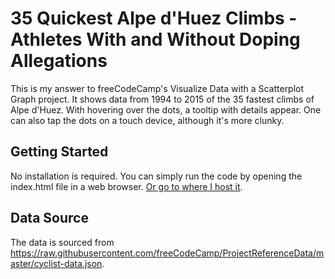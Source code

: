 # 35 Quickest Alpe d'Huez Climbs - Athletes With and Without Doping Allegations

This is my answer to freeCodeCamp's Visualize Data with a Scatterplot Graph project. It shows data from 1994 to 2015 of the 35 fastest climbs of Alpe d'Huez. With hovering over the dots, a tooltip with details appear. One can also tap the dots on a touch device, although it's more clunky.

## Getting Started

No installation is required. You can simply run the code by opening the index.html file in a web browser. [Or go to where I host it](https://robiniversen.com/visualize-data-with-a-scatterplot-graph).

## Data Source

The data is sourced from https://raw.githubusercontent.com/freeCodeCamp/ProjectReferenceData/master/cyclist-data.json.
